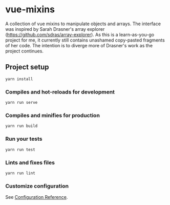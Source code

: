 # vue-mixins

A collection of vue mixins to manipulate objects and arrays. The interface was inspired by Sarah Drasner's array explorer (https://github.com/sdras/array-explorer). As this is a learn-as-you-go project for me, it currently still contains unashamed copy-pasted fragments of her code. The intention is to diverge more of Drasner's work as the project continues.

## Project setup
```
yarn install
```

### Compiles and hot-reloads for development
```
yarn run serve
```

### Compiles and minifies for production
```
yarn run build
```

### Run your tests
```
yarn run test
```

### Lints and fixes files
```
yarn run lint
```

### Customize configuration
See [Configuration Reference](https://cli.vuejs.org/config/).
